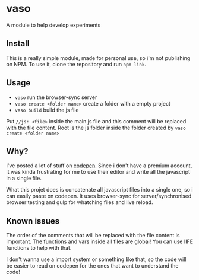 # vaso

A module to help develop experiments

## Install

This is a really simple module, made for personal use, so i'm not publishing on NPM. To use it, clone the repository and run `npm link`.

## Usage

- `vaso` run the browser-sync server
- `vaso create <folder name>` create a folder with a empty project
- `vaso build` build the js file

Put `//js: <file>` inside the main.js file and this comment will be replaced with the file content. Root is the js folder inside the folder created by `vaso create <folder name>`

## Why?

I've posted a lot of stuff on [codepen](https://codepen.io/eduardolopes). Since i don't have a premium account, it was kinda frustrating for me to use their editor and write all the javascript in a single file.

What this projet does is concatenate all javascript files into a single one, so i can easily paste on codepen. It uses browser-sync for server/synchronised browser testing and gulp for whatching files and live reload.

## Known issues

The order of the comments that will be replaced with the file content is important. The functions and vars inside all files are global! You can use IIFE functions to help with that.

I don't wanna use a import system or something like that, so the code will be easier to read on codepen for the ones that want to understand the code!